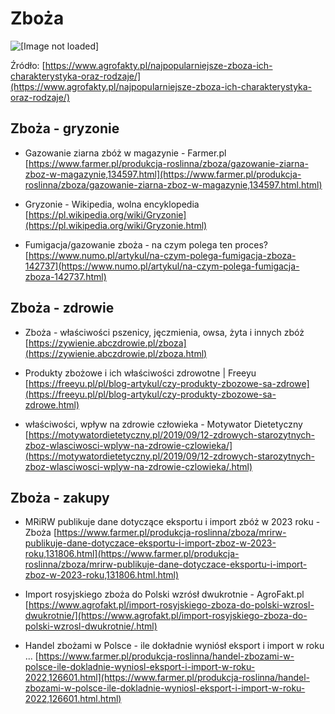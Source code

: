 # Zboża 
![[Image not loaded]](https://www.agrofakty.pl/wp-content/uploads/2021/12/cereal-gef6a4c187_1280.jpg)

Źródło: [https://www.agrofakty.pl/najpopularniejsze-zboza-ich-charakterystyka-oraz-rodzaje/](https://www.agrofakty.pl/najpopularniejsze-zboza-ich-charakterystyka-oraz-rodzaje/)

## Zboża  - gryzonie
* Gazowanie ziarna zbóż w magazynie - Farmer.pl
[https://www.farmer.pl/produkcja-roslinna/zboza/gazowanie-ziarna-zboz-w-magazynie,134597.html](https://www.farmer.pl/produkcja-roslinna/zboza/gazowanie-ziarna-zboz-w-magazynie,134597.html.html)

* Gryzonie - Wikipedia, wolna encyklopedia
[https://pl.wikipedia.org/wiki/Gryzonie](https://pl.wikipedia.org/wiki/Gryzonie.html)

* Fumigacja/gazowanie zboża - na czym polega ten proces?
[https://www.numo.pl/artykul/na-czym-polega-fumigacja-zboza-142737](https://www.numo.pl/artykul/na-czym-polega-fumigacja-zboza-142737.html)

## Zboża  - zdrowie
* Zboża - właściwości pszenicy, jęczmienia, owsa, żyta i innych zbóż
[https://zywienie.abczdrowie.pl/zboza](https://zywienie.abczdrowie.pl/zboza.html)

* Produkty zbożowe i ich właściwości zdrowotne | Freeyu
[https://freeyu.pl/pl/blog-artykul/czy-produkty-zbozowe-sa-zdrowe](https://freeyu.pl/pl/blog-artykul/czy-produkty-zbozowe-sa-zdrowe.html)

* właściwości, wpływ na zdrowie człowieka - Motywator Dietetyczny
[https://motywatordietetyczny.pl/2019/09/12-zdrowych-starozytnych-zboz-wlasciwosci-wplyw-na-zdrowie-czlowieka/](https://motywatordietetyczny.pl/2019/09/12-zdrowych-starozytnych-zboz-wlasciwosci-wplyw-na-zdrowie-czlowieka/.html)

## Zboża  - zakupy
* MRiRW publikuje dane dotyczące eksportu i import zbóż w 2023 roku - Zboża
[https://www.farmer.pl/produkcja-roslinna/zboza/mrirw-publikuje-dane-dotyczace-eksportu-i-import-zboz-w-2023-roku,131806.html](https://www.farmer.pl/produkcja-roslinna/zboza/mrirw-publikuje-dane-dotyczace-eksportu-i-import-zboz-w-2023-roku,131806.html.html)

* Import rosyjskiego zboża do Polski wzrósł dwukrotnie - AgroFakt.pl
[https://www.agrofakt.pl/import-rosyjskiego-zboza-do-polski-wzrosl-dwukrotnie/](https://www.agrofakt.pl/import-rosyjskiego-zboza-do-polski-wzrosl-dwukrotnie/.html)

* Handel zbożami w Polsce - ile dokładnie wyniósł eksport i import w roku ...
[https://www.farmer.pl/produkcja-roslinna/handel-zbozami-w-polsce-ile-dokladnie-wyniosl-eksport-i-import-w-roku-2022,126601.html](https://www.farmer.pl/produkcja-roslinna/handel-zbozami-w-polsce-ile-dokladnie-wyniosl-eksport-i-import-w-roku-2022,126601.html.html)

